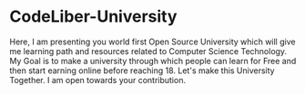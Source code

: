 # CodeLiber-University
Here, I am presenting you world first Open Source University which will give me learning path and resources related to Computer Science Technology. My Goal is to make a university through which people can learn for Free and then start earning online before reaching 18. Let's make this University Together. I am open towards your contribution. 
